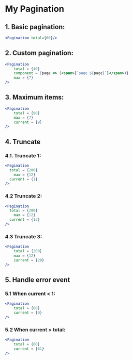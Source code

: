# My Pagination
## 1. Basic pagination:
```jsx
<Pagination total={60}/>
```
## 2. Custom pagination:
```jsx
<Pagination 
    total = {40}
    component = {page => (<span>{`page ${page}`}</span>)}
	max = {7} 
/>
```
## 3. Maximum items:
```jsx
<Pagination
    total = {90}
	max = {7} 
    current = {9}
/>
```
## 4. Truncate
### 4.1. Truncate 1:
```jsx
<Pagination
  total = {200}
	max = {12} 
  current = {1}
/>
```
### 4.2 Truncate 2:
```jsx
<Pagination
  total = {200}
	max = {12} 
  current = {13}
/>
```
### 4.3 Truncate 3:
```jsx
<Pagination
    total = {200}
	max = {12} 
    current = {20}
/>
```
## 5. Handle error event
### 5.1 When current < 1:
```jsx
<Pagination
    total = {60}
    current = {0}
/>
```
### 5.2 When current > total:
```jsx
<Pagination
    total = {60}
    current = {61}
/>
```